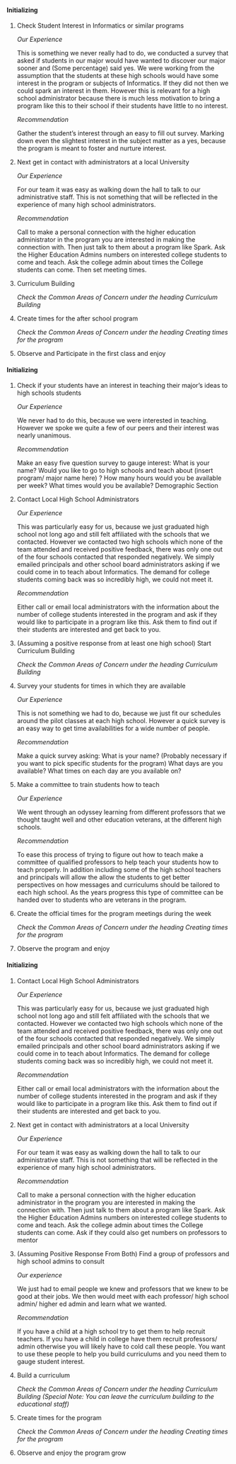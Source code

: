 
<!-- build:audience-hs -->
#### Initializing

1. Check Student Interest in Informatics or similar programs

    *Our Experience*

    This is something we never really had to do, we conducted a survey that asked if students in our major would have wanted to discover our major sooner and (Some percentage) said yes. We were working from the assumption that the students at these high schools would have some interest in the program or subjects of Informatics. If they did not then we could spark an interest in them. However this is relevant for a high school administrator because there is much less motivation to bring a program like this to their school if their students have little to no interest. 

    *Recommendation*

    Gather the student’s interest through an easy to fill out survey. Marking down even the slightest interest in the subject matter as a yes, because the program is meant to foster and nurture interest.

2. Next get in contact with administrators at a local University

    *Our Experience*

    For our team it was easy as walking down the hall to talk to our administrative staff. This is not something that will be reflected in the experience of many high school administrators.

    *Recommendation*

    Call to make a personal connection with the higher education administrator in the program you are interested in making the connection with. Then just talk to them about a program like Spark. Ask the Higher Education Admins numbers on interested college students to come and teach. Ask the college admin about times the College students can come. Then set meeting times.

3. Curriculum Building

    *Check the Common Areas of Concern under the heading Curriculum Building*

4. Create times for the after school program

    *Check the Common Areas of Concern under the heading Creating times for the program*

5. Observe and Participate in the first class and enjoy
<!-- /build:audience-hs -->

<!-- build:audience-higher-ed -->
#### Initializing

1. Check if your students have an interest in teaching their major’s ideas to high schools students

    *Our Experience*

    We never had to do this, because we were interested in teaching. However we spoke we quite a few of our peers and their interest was nearly unanimous.

    *Recommendation*

    Make an easy five question survey to gauge interest: 
    What is your name?
    Would you like to go to high schools and teach about (insert program/ major name here) ?
    How many hours would you be available per week?
    What times would you be available?
    Demographic Section


2. Contact Local High School Administrators

    *Our Experience*

    This was particularly easy for us, because we just graduated high school not long ago and still felt affiliated with the schools that we contacted. However we contacted two high schools which none of the team attended and received positive feedback, there was only one out of the four schools contacted that responded negatively. We simply emailed principals and other school board administrators  asking if we could come in to teach about Informatics. The demand for college students coming back was so incredibly high, we could not meet it. 

    *Recommendation*

    Either call or email local administrators with the information about the number of college students interested in the program and ask if they would like to participate in a program like this. Ask them to find out if their students are interested and get back to you.


3. (Assuming a positive response from at least one high school) Start Curriculum Building

    *Check the Common Areas of Concern under the heading Curriculum Building*


4. Survey your students for times in which they are available 

    *Our Experience*

    This is not something we had to do, because we just fit our schedules around the pilot classes at each high school.  However a quick survey is an easy way to get time availabilities for a wide number of people.

    *Recommendation*

    Make a quick survey asking:
    What is your name? (Probably necessary if you want to pick specific students for the program)
    What days are you available?
    What times on each day are you available on?


5. Make a committee to train students how to teach

    *Our Experience*

    We went through an odyssey learning from different professors that we thought taught well and other education veterans, at the different high schools. 

    *Recommendation*

    To ease this process of trying to figure out how to teach make a committee of qualified professors to help teach your students how to teach properly. In addition including some of the high school teachers and principals will allow the allow the students to get better perspectives on how messages and curriculums should be tailored to each high school. As the years progress this type of committee can be handed over to students who are veterans in the program.

6. Create the official times for the program meetings during the week

    *Check the Common Areas of Concern under the heading Creating times for the program*


7. Observe the program and enjoy
<!-- /build:audience-higher-ed -->

<!-- build:audience-community -->
#### Initializing

1. Contact Local High School Administrators

    *Our Experience*

    This was particularly easy for us, because we just graduated high school not long ago and still felt affiliated with the schools that we contacted. However we contacted two high schools which none of the team attended and received positive feedback, there was only one out of the four schools contacted that responded negatively. We simply emailed principals and other school board administrators  asking if we could come in to teach about Informatics. The demand for college students coming back was so incredibly high, we could not meet it. 

    *Recommendation*

    Either call or email local administrators with the information about the number of college students interested in the program and ask if they would like to participate in a program like this. Ask them to find out if their students are interested and get back to you.

2. Next get in contact with administrators at a local University 

    *Our Experience*

    For our team it was easy as walking down the hall to talk to our administrative staff. This is not something that will be reflected in the experience of many high school administrators.

    *Recommendation*

    Call to make a personal connection with the higher education administrator in the program you are interested in making the connection with. Then just talk to them about a program like Spark. Ask the Higher Education Admins numbers on interested college students to come and teach. Ask the college admin about times the College students can come. Ask if they could also get numbers on professors to mentor

3. (Assuming Positive Response From Both) Find a group of professors and high school admins to consult

    *Our experience*

    We just had to email people we knew and professors that we knew to be good at their jobs. We then would meet with each professor/ high school admin/ higher ed admin and learn what we wanted. 

    *Recommendation*

    If you have a child at a high school try to get them to help recruit teachers. If you have a child in college have them recruit professors/ admin otherwise you will likely have to cold call these people. You want to use these people to help you build curriculums and you need them to gauge student interest.


4. Build a curriculum

    *Check the Common Areas of Concern under the heading Curriculum Building*
    *(Special Note: You can leave the curriculum building to the educational staff)*

5. Create times for the program

    *Check the Common Areas of Concern under the heading Creating times for the program*


6. Observe and enjoy the program grow
<!-- /build:audience-community -->
